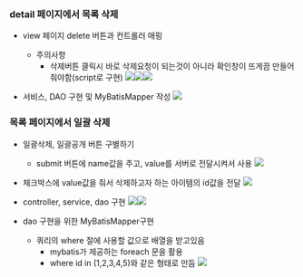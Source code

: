 ### detail 페이지에서 목록 삭제
  - view 페이지 delete 버튼과 컨트롤러 매핑
    - 주의사항
      - 삭제버튼 클릭시 바로 삭제요청이 되는것이 아니라 확인창이 뜨게끔 만들어줘야함(script로 구현)
  ![](https://images.velog.io/images/junjun-creator/post/23fde018-448d-47ef-9c98-449c3b65cac0/%EC%8A%A4%ED%81%AC%EB%A6%B0%EC%83%B7%202021-01-21%20%EC%98%A4%ED%9B%84%205.52.34.png)![](https://images.velog.io/images/junjun-creator/post/b61f2e65-4197-4131-a3fe-520c18f666e9/%EC%8A%A4%ED%81%AC%EB%A6%B0%EC%83%B7%202021-01-21%20%EC%98%A4%ED%9B%84%205.52.50.png)![](https://images.velog.io/images/junjun-creator/post/7545433d-86ee-4de6-8f8e-4d5b6ec683ef/%EC%8A%A4%ED%81%AC%EB%A6%B0%EC%83%B7%202021-01-21%20%EC%98%A4%ED%9B%84%205.52.57.png)
  
  - 서비스, DAO 구현 및 MyBatisMapper 작성
  ![](https://images.velog.io/images/junjun-creator/post/7df6b227-98cf-430c-872d-47a34d6cd630/%EC%8A%A4%ED%81%AC%EB%A6%B0%EC%83%B7%202021-01-21%20%EC%98%A4%ED%9B%84%205.54.13.png)
  
### 목록 페이지에서 일괄 삭제
  - 일괄삭제, 일괄공개 버튼 구별하기
    - submit 버튼에 name값을 주고, value를 서버로 전달시켜서 사용
  ![](https://images.velog.io/images/junjun-creator/post/12782424-5f01-4e92-b96c-34d4f015d24b/%EC%8A%A4%ED%81%AC%EB%A6%B0%EC%83%B7%202021-01-21%20%EC%98%A4%ED%9B%84%206.02.57.png)
  
  - 체크박스에 value값을 줘서 삭제하고자 하는 아이템의 id값을 전달
  ![](https://images.velog.io/images/junjun-creator/post/aaeffb94-baec-4176-b3f5-4dbde72474ca/%EC%8A%A4%ED%81%AC%EB%A6%B0%EC%83%B7%202021-01-21%20%EC%98%A4%ED%9B%84%206.04.21.png)
  
  - controller, service, dao 구현
  ![](https://images.velog.io/images/junjun-creator/post/7471d0ff-a058-4850-a9f9-b4b35fa5cc32/%EC%8A%A4%ED%81%AC%EB%A6%B0%EC%83%B7%202021-01-21%20%EC%98%A4%ED%9B%84%206.39.07.png)![](https://images.velog.io/images/junjun-creator/post/3822f139-33fb-485b-bee9-3b22df7565ca/%EC%8A%A4%ED%81%AC%EB%A6%B0%EC%83%B7%202021-01-21%20%EC%98%A4%ED%9B%84%206.39.55.png)
  
  - dao 구현을 위한 MyBatisMapper구현
    - 쿼리의 where 절에 사용할 값으로 배열을 받고있음
      - mybatis가 제공하는 foreach 문을 활용
      - where id in (1,2,3,4,5)와 같은 형태로 만듬
  ![](https://images.velog.io/images/junjun-creator/post/79771d07-085d-4a37-b799-31e2381e6138/%EC%8A%A4%ED%81%AC%EB%A6%B0%EC%83%B7%202021-01-21%20%EC%98%A4%ED%9B%84%206.40.08.png)
